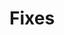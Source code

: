 <!-- 
Thanks for submitting a pull request! Please provide enough information so that others can review your pull request. If it fixes a bug, be sure to link to that issue.

Refer to CONTRIBUTING.MD for more details.
https://github.com/DagonMetric/ng-log-gtag/blob/master/CONTRIBUTING.md
-->

# Fixes
